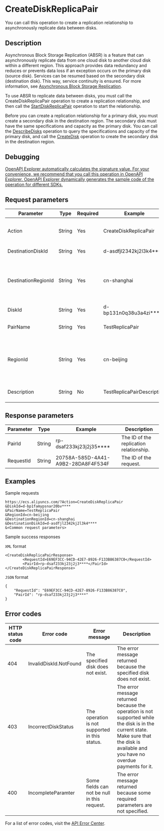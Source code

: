 # CreateDiskReplicaPair

You can call this operation to create a replication relationship to asynchronously replicate data between disks.

## Description

Asynchronous Block Storage Replication \(ABSR\) is a feature that can asynchronously replicate data from one cloud disk to another cloud disk within a different region. This approach provides data redundancy and reduces or prevents data loss if an exception occurs on the primary disk \(source disk\). Services can be resumed based on the secondary disk \(destination disk\). This way, service continuity is ensured. For more information, see [Asynchronous Block Storage Replication](~~208904~~).

To use ABSR to replicate data between disks, you must call the CreateDiskReplicaPair operation to create a replication relationship, and then call the [StartDiskReplicaPair](~~209199~~) operation to start the relationship.

Before you can create a replication relationship for a primary disk, you must create a secondary disk in the destination region. The secondary disk must have the same specifications and capacity as the primary disk. You can call the [DescribeDisks](~~25514~~) operation to query the specifications and capacity of the primary disk, and call the [CreateDisk](~~25513~~) operation to create the secondary disk in the destination region.

## Debugging

[OpenAPI Explorer automatically calculates the signature value. For your convenience, we recommend that you call this operation in OpenAPI Explorer. OpenAPI Explorer dynamically generates the sample code of the operation for different SDKs.](https://api.aliyun.com/#product=Ecs&api=CreateDiskReplicaPair&type=RPC&version=2014-05-26)

## Request parameters

|Parameter|Type|Required|Example|Description|
|---------|----|--------|-------|-----------|
|Action|String|Yes|CreateDiskReplicaPair|The operation that you want to perform. Set the value to CreateDiskReplicaPair. |
|DestinationDiskId|String|Yes|d-asdfjl2342kj2l3k4\*\*\*\*|The ID of the secondary disk. |
|DestinationRegionId|String|Yes|cn-shanghai|The region ID of the secondary disk. You can call the [DescribeRegions](~~25609~~) operation to query the most recent region list. |
|DiskId|String|Yes|d-bp131n0q38u3a4zi\*\*\*\*|The ID of the primary disk. |
|PairName|String|Yes|TestReplicaPair|The name of the replication relationship. |
|RegionId|String|Yes|cn-beijing|The region ID of the primary disk. You can call the [DescribeRegions](~~25609~~) operation to query the most recent region list. |
|Description|String|No|TestReplicaPairDescription|The description of the replication relationship. |

## Response parameters

|Parameter|Type|Example|Description|
|---------|----|-------|-----------|
|PairId|String|rp-dsaf233kj23j2j35\*\*\*\*|The ID of the replication relationship. |
|RequestId|String|20758A-585D-4A41-A9B2-28DA8F4F534F|The ID of the request. |

## Examples

Sample requests

```
https://ecs.aliyuncs.com/?Action=CreateDiskReplicaPair
&DiskId=d-bp1famypsnar20bv****
&PairName=TestReplicaPair
&RegionId=cn-beijing
&DestinationRegionId=cn-shanghai
&DestinationDiskId=d-asdfjl2342kj2l3k4****
&<Common request parameters>
```

Sample success responses

`XML` format

```
<CreateDiskReplicaPairResponse>
        <RequestId>E69EF3CC-94CD-42E7-8926-F133B86387C0</RequestId>
        <PairId>rp-dsaf233kj23j2j3****</PairId>
</CreateDiskReplicaPairResponse>
```

`JSON` format

```
{
    "RequestId": "E69EF3CC-94CD-42E7-8926-F133B86387C0",
    "PairId": "rp-dsaf233kj23j2j3****"
}
```

## Error codes

|HTTP status code|Error code|Error message|Description|
|----------------|----------|-------------|-----------|
|404|InvalidDiskId.NotFound|The specified disk does not exist.|The error message returned because the specified disk does not exist.|
|403|IncorrectDiskStatus|The operation is not supported in this status.|The error message returned because the operation is not supported while the disk is in the current state. Make sure that the disk is available and you have no overdue payments for it.|
|400|IncompleteParamter|Some fields can not be null in this request.|The error message returned because some required parameters are not specified.|

For a list of error codes, visit the [API Error Center](https://error-center.alibabacloud.com/status/product/Ecs).

